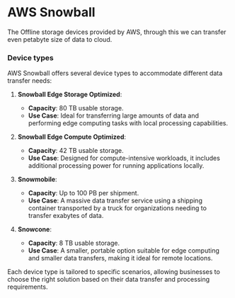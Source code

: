 ﻿# AWS Snowball

The Offline storage devices provided by AWS, through this we can transfer even petabyte size of data to cloud.

### Device types

AWS Snowball offers several device types to accommodate different data transfer needs:

1. **Snowball Edge Storage Optimized**:
   - **Capacity**: 80 TB usable storage.
   - **Use Case**: Ideal for transferring large amounts of data and performing edge computing tasks with local processing capabilities.

2. **Snowball Edge Compute Optimized**:
   - **Capacity**: 42 TB usable storage.
   - **Use Case**: Designed for compute-intensive workloads, it includes additional processing power for running applications locally.

3. **Snowmobile**:
   - **Capacity**: Up to 100 PB per shipment.
   - **Use Case**: A massive data transfer service using a shipping container transported by a truck for organizations needing to transfer exabytes of data.

4. **Snowcone**:
   - **Capacity**: 8 TB usable storage.
   - **Use Case**: A smaller, portable option suitable for edge computing and smaller data transfers, making it ideal for remote locations.

Each device type is tailored to specific scenarios, allowing businesses to choose the right solution based on their data transfer and processing requirements.